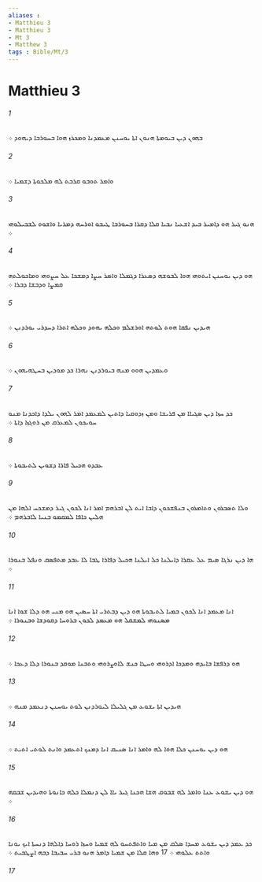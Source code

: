 ```yaml
---
aliases : 
- Matthieu 3
- Matthieu 3
- Mt 3
- Matthew 3
tags : Bible/Mt/3
---
```


# Matthieu 3

###### 1
ܒܗܘܢ ܕܝܢ ܒܝܘܡܬܐ ܗܢܘܢ ܐܬܐ ܝܘܚܢܢ ܡܥܡܕܢܐ ܘܡܟܪܙ ܗܘܐ ܒܚܘܪܒܐ ܕܝܗܘܕ ܀
###### 2
ܘܐܡܪ ܬܘܒܘ ܩܪܒܬ ܠܗ ܡܠܟܘܬܐ ܕܫܡܝܐ ܀
###### 3
ܗܢܘ ܓܝܪ ܗܘ ܕܐܡܝܪ ܒܝܕ ܐܫܥܝܐ ܢܒܝܐ ܩܠܐ ܕܩܪܐ ܒܚܘܪܒܐ ܛܝܒܘ ܐܘܪܚܗ ܕܡܪܝܐ ܘܐܫܘܘ ܠܫܒܝܠܘܗܝ ܀
###### 4
ܗܘ ܕܝܢ ܝܘܚܢܢ ܐܝܬܘܗܝ ܗܘܐ ܠܒܘܫܗ ܕܤܥܪܐ ܕܓܡܠܐ ܘܐܤܪ ܚܨܐ ܕܡܫܟܐ ܥܠ ܚܨܘܗܝ ܘܡܐܟܘܠܬܗ ܩܡܨܐ ܘܕܒܫܐ ܕܒܪܐ ܀
###### 5
ܗܝܕܝܢ ܢܦܩܐ ܗܘܬ ܠܘܬܗ ܐܘܪܫܠܡ ܘܟܠܗ ܝܗܘܕ ܘܟܠܗ ܐܬܪܐ ܕܚܕܪܝ ܝܘܪܕܢܢ ܀
###### 6
ܘܥܡܕܝܢ ܗܘܘ ܡܢܗ ܒܝܘܪܕܢܢ ܢܗܪܐ ܟܕ ܡܘܕܝܢ ܒܚܛܗܝܗܘܢ ܀
###### 7
ܟܕ ܚܙܐ ܕܝܢ ܤܓܝܐܐ ܡܢ ܦܪܝܫܐ ܘܡܢ ܙܕܘܩܝܐ ܕܐܬܝܢ ܠܡܥܡܕ ܐܡܪ ܠܗܘܢ ܝܠܕܐ ܕܐܟܕܢܐ ܡܢܘ ܚܘܝܟܘܢ ܠܡܥܪܩ ܡܢ ܪܘܓܙܐ ܕܐܬܐ ܀
###### 8
ܥܒܕܘ ܗܟܝܠ ܦܐܪܐ ܕܫܘܝܢ ܠܬܝܒܘܬܐ ܀
###### 9
ܘܠܐ ܬܤܒܪܘܢ ܘܬܐܡܪܘܢ ܒܢܦܫܟܘܢ ܕܐܒܐ ܐܝܬ ܠܢ ܐܒܪܗܡ ܐܡܪ ܐܢܐ ܠܟܘܢ ܓܝܪ ܕܡܫܟܚ ܐܠܗܐ ܡܢ ܗܠܝܢ ܟܐܦܐ ܠܡܩܡܘ ܒܢܝܐ ܠܐܒܪܗܡ ܀
###### 10
ܗܐ ܕܝܢ ܢܪܓܐ ܤܝܡ ܥܠ ܥܩܪܐ ܕܐܝܠܢܐ ܟܠ ܐܝܠܢܐ ܗܟܝܠ ܕܦܐܪܐ ܛܒܐ ܠܐ ܥܒܕ ܡܬܦܤܩ ܘܢܦܠ ܒܢܘܪܐ ܀
###### 11
ܐܢܐ ܡܥܡܕ ܐܢܐ ܠܟܘܢ ܒܡܝܐ ܠܬܝܒܘܬܐ ܗܘ ܕܝܢ ܕܒܬܪܝ ܐܬܐ ܚܤܝܢ ܗܘ ܡܢܝ ܗܘ ܕܠܐ ܫܘܐ ܐܢܐ ܡܤܢܘܗܝ ܠܡܫܩܠ ܗܘ ܡܥܡܕ ܠܟܘܢ ܒܪܘܚܐ ܕܩܘܕܫܐ ܘܒܢܘܪܐ ܀
###### 12
ܗܘ ܕܪܦܫܐ ܒܐܝܕܗ ܘܡܕܟܐ ܐܕܪܘܗܝ ܘܚܛܐ ܟܢܫ ܠܐܘܨܪܘܗܝ ܘܬܒܢܐ ܡܘܩܕ ܒܢܘܪܐ ܕܠܐ ܕܥܟܐ ܀
###### 13
ܗܝܕܝܢ ܐܬܐ ܝܫܘܥ ܡܢ ܓܠܝܠܐ ܠܝܘܪܕܢܢ ܠܘܬ ܝܘܚܢܢ ܕܢܥܡܕ ܡܢܗ ܀
###### 14
ܗܘ ܕܝܢ ܝܘܚܢܢ ܟܠܐ ܗܘܐ ܠܗ ܘܐܡܪ ܐܢܐ ܤܢܝܩ ܐܢܐ ܕܡܢܟ ܐܬܥܡܕ ܘܐܢܬ ܠܘܬܝ ܐܬܝܬ ܀
###### 15
ܗܘ ܕܝܢ ܝܫܘܥ ܥܢܐ ܘܐܡܪ ܠܗ ܫܒܘܩ ܗܫܐ ܗܟܢܐ ܓܝܪ ܝܐܐ ܠܢ ܕܢܡܠܐ ܟܠܗ ܟܐܢܘܬܐ ܘܗܝܕܝܢ ܫܒܩܗ ܀
###### 16
ܟܕ ܥܡܕ ܕܝܢ ܝܫܘܥ ܡܚܕܐ ܤܠܩ ܡܢ ܡܝܐ ܘܐܬܦܬܚܘ ܠܗ ܫܡܝܐ ܘܚܙܐ ܪܘܚܐ ܕܐܠܗܐ ܕܢܚܬܐ ܐܝܟ ܝܘܢܐ ܘܐܬܬ ܥܠܘܗܝ ܀ 17 ܘܗܐ ܩܠܐ ܡܢ ܫܡܝܐ ܕܐܡܪ ܗܢܘ ܒܪܝ ܚܒܝܒܐ ܕܒܗ ܐܨܛܒܝܬ ܀
###### 17
 

